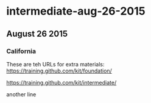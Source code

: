 # intermediate-aug-26-2015
## August 26 2015
### California

These are teh URLs for extra materials:
https://training.github.com/kit/foundation/

https://training.github.com/kit/intermediate/

another line

